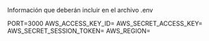 Información que deberán incluir en el archivo .env

PORT=3000
AWS_ACCESS_KEY_ID=
AWS_SECRET_ACCESS_KEY=
AWS_SECRET_SESSION_TOKEN=
AWS_REGION=
